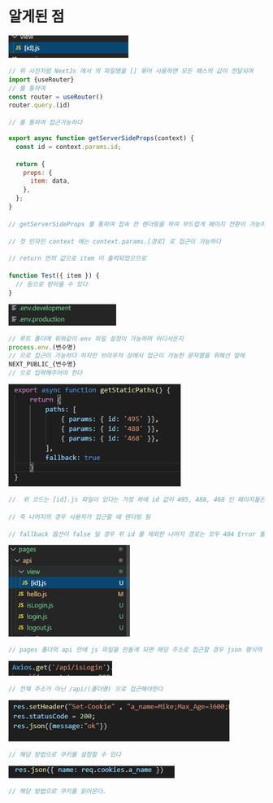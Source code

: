 # 알게된 점

<img src="./dynamicParam.PNG">

```javascript
// 위 사진처럼 NextJs 에서 의 파일명을 [] 묶어 사용하면 모든 패스의 값이 전달되며
import {useRouter}
// 를 통하여
const router = useRouter()
router.query.(id)

// 를 통하여 접근가능하다
```

```javascript
export async function getServerSideProps(context) {
  const id = context.params.id;

  return {
    props: {
      item: data,
    },
  };
}

// getServerSideProps 를 통하여 접속 전 렌더링을 하여 부드럽게 페이지 전환이 가능하다

// 첫 인자인 context 에는 context.params.[경로] 로 접근이 가능하다

// return 안의 값으로 item 이 출력되었으므로

function Test({ item }) {
  // 등으로 받아올 수 있다
}
```

<img src="./envFiles.PNG">

```javascript
// 루트 폴더에 위와같이 env 파일 설정이 가능하며 어디서든지
process.env.(변수명)
// 으로 접근이 가능하다 하지만 브라우저 상에서 접근이 가능한 문자열을 위해선 앞에
NEXT_PUBLIC_{변수명}
// 으로 입력해주어야 한다
```

<img src="./getStaticPaths.PNG">

```javascript
//  위 코드는 [id].js 파일이 있다는 가정 하에 id 값이 495, 488, 468 인 페이지들은 build 과정에서 미리 렌더링 해 놓는다는 뜻이다 (빠르게 화면이 나타남)

// 즉 나머지의 경우 사용자가 접근할 때 렌더링 됨

// fallback 옵션이 false 일 경우 위 id 를 제외한 나머지 경로는 모두 404 Error 를 출력한다
```

<img src="./apis.PNG">

```javascript
// pages 폴더의 api 안에 js 파일을 만들게 되면 해당 주소로 접근할 경우 json 형식의 api를 줄 수 있다.
```

<img src="./howToAxios.PNG">

```javascript
// 전체 주소가 아닌 /api/(폴더명) 으로 접근해야한다
```

<img src="./setCookie.PNG">

```javascript
// 해당 방법으로 쿠키를 설정할 수 있다
```

<img src="./inspectCookie.PNG">

```javascript
// 해당 방법으로 쿠키를 읽어온다.
```
